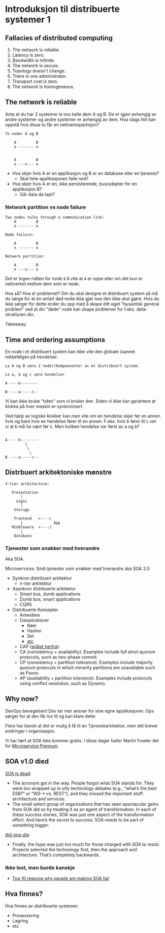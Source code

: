 # Introduksjon til distribuerte systemer 1

## Fallacies of distributed computing

  1. The network is reliable.
  1. Latency is zero.
  1. Bandwidth is infinite.
  1. The network is secure.
  1. Topology doesn't change.
  1. There is one administrator.
  1. Transport cost is zero.
  1. The network is homogeneous.


## The network is reliable

Anta at du har 2 systemer la oss kalle dem A og B. De er igjen avhengig av
andre systemer og andre systemer er avhengig av dem. Hva slags feil kan oppstå
hvis disse to får en nettverkspartisjon?

```
To noder A og B

    A         B
    o ------- o


    A         B
    o ---x--- o

```

  * Hva skjer hvis A er en applikasjon og B er en database eller en tjeneste?
    * Skal hele applikasjonen falle ned?
  * Hva skjer hvis A er en, ikke persisterende, bus/adapter for en applikasjon B?
    * Går data da tapt?


### Network partition vs node failure

```
Two nodes talks through a communication link:
    A         B
    o ------- o

Node failure:

    A         B
    x ------- o

Network partition:

    A         B
    o ---x--- o
```

Det er ingen måten for node ``B`` å vite at ``A`` er oppe eller om det kun
er nettverket mellom dem som er nede.

Hva så? Hva er problemet? Om du skal designe et distribuert system så må du
sørge for at en antatt død node ikke gjør noe den ikke skal gjøre.
Hvis du ikke sørger for dette ender du opp med å skape ditt eget "bysantisk
general problem" ved at din "døde" node kan skape problemer for f.eks.
data-strukturen din.

Takeaway:

## Time and ordering assumptions

En node i et distribuert system kan ikke vite den globale (sanne) rekkefølgen
på hendelser.

```
La A og B være 2 noder/kompoenenter av et distribuert system.

La a, b og c være hendelser

A ----b--------

B ----a-----c--
```

Vi kan ikke bruke "tiden" som vi bruker den. Siden vi ikke kan garantere at
klokka på hver maskin er synkronisert.

Ved hjelp av logiske klokker kan man vite om en hendelse skjer før en annen
hvis og bare hvis en hendelse fører til en annen. F.eks. hvis b fører til c
vet vi at b må ha vært før c. Men hvilken hendelse var først av a og b?

```

A ----b--------
         \
          \
           \
B ----a-----c--

```

## Distrbuert arkitektoniske mønstre

```
3-tier architecture:

   Presentation
       |
     Logic
       |
    Storage

    Frontend   <----\
       |              App
   Middleware  <----/
       |
    Database
```

### Tjenester som snakker med hverandre
Aka SOA.

Microservices: Små tjenester som snakker med hverandre aka SOA 2.0

  * Synkron distribuert arkitektur
    * n-tier arkitektur
  * Asynkron distrbuerte arkitektur
    * Smart bus, dumb applications
    * Dumb bus, smart applications
    * CQRS
  * Distribuerte Konsepter
    * Arbeidere
    * Datastrukturer
      * Køer
      * Hasher
      * Set
      * [etc][distributed-data-structures]
    * CAP ([stjålet herfra][distsys-4-fun-and-profit]):
     * CA (consistency + availability). Examples include full strict quorum protocols, such as two-phase commit.
     * CP (consistency + partition tolerance). Examples include majority quorum protocols in which minority partitions are unavailable such as Paxos.
     * AP (availability + partition tolerance). Examples include protocols using conflict resolution, such as Dynamo.



## Why now?

DevOps bevegelsen! Dev tar mer ansvar for sine egne applikasjoner. Ops sørger for at dev får lov til og kan klare dette  

Flere har bevist at det er mulig å få til en Tjenestearkitektur, men det krever endringer i organisasjon.

Vi har lært at SOA ikke kommer gratis. I disse dager kaller Martin Fowler det for [Microservice Premium](http://martinfowler.com/bliki/MicroservicePremium.html)


## SOA v1.0 died


[SOA is dead](http://apsblog.burtongroup.com/2009/01/soa-is-dead-long-live-services.html):
  * The acronym got in the way. People forgot what SOA stands for. They were too wrapped up in silly technology debates (e.g., “what’s the best ESB?” or “WS-* vs. REST”), and they missed the important stuff: architecture and services.
  * The small select group of organizations that has seen spectacular gains from SOA did so by treating it as an agent of transformation. In each of these success stories, SOA was just one aspect of the transformation effort. And here’s the secret to success: SOA needs to be part of something bigger.

[did-soa-die](http://www.kavistechnology.com/blog/did-soa-die-or-do-we-just-suck-at-architecture/):

  * Finally, the hype was just too much for those charged with SOA to resist. Projects selected the technology first, then the approach and architecture. That’s completely backwards.  

### Ikke lest, men burde kanskje

  * [Top 10 reasons why people are making SOA fail]( http://www.cio.com/article/2434865/service-oriented-architecture/top-10-reasons-why-people-are-making-soa-fail.html)


## Hva finnes?

Hva finnes av distribuerte systemer:

  * Prosessering
  * Lagring
  * etc

[distributed-data-structures]: http://www.gridgain.com/developer-central/in-memory-data-fabric/in-memory-data-grid/distributed-data-structures/
[distsys-4-fun-and-profit]: http://book.mixu.net/distsys/single-page.html
